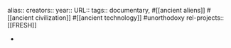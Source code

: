 alias::
creators:: 
year::
URL::
tags:: documentary, #[[ancient aliens]] #[[ancient civilization]] #[[ancient technology]] #unorthodoxy 
rel-projects:: [[FRESH]] 


-